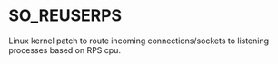 # SO_REUSERPS
Linux kernel patch to route incoming connections/sockets to listening processes based on RPS cpu.
